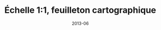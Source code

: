 ---
title: "Échelle 1:1, feuilleton cartographique"
summary: "Échelle 1:1 est un événement culturel et artistique en sept épisodes, une rencontre entre un territoire, ses représentations cartographiques et un thème qui le traverse. J'y ai réalisé une dizaine de cartes grand format et assuré la collecte de près de 80 autres auprès de multiples sources."
tags:
  - spectacle
  - print
  - cartographie
  - culture
  - art
date: 2013-06
external_link: https://mapper.fr/carnet/echelle-1-feuilleton-cartographique/
---